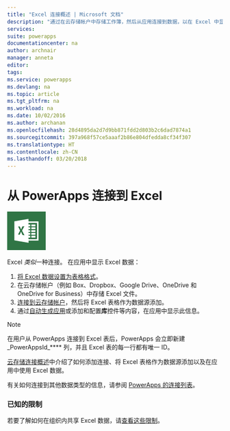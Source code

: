 ```yaml
---
title: "Excel 连接概述 | Microsoft 文档"
description: "通过在云存储帐户中存储工作簿，然后从应用连接到数据，以在 Excel 中显示和更新数据。"
services: 
suite: powerapps
documentationcenter: na
author: archnair
manager: anneta
editor: 
tags: 
ms.service: powerapps
ms.devlang: na
ms.topic: article
ms.tgt_pltfrm: na
ms.workload: na
ms.date: 10/02/2016
ms.author: archanan
ms.openlocfilehash: 28d4895da2d7d9bb871fdd2d803b2c6dad7874a1
ms.sourcegitcommit: 397a968f57ce5aaaf2b86e804dfedda8cf34f307
ms.translationtype: HT
ms.contentlocale: zh-CN
ms.lasthandoff: 03/20/2018
---
```

# <a name="connect-to-excel-from-powerapps"></a>从 PowerApps 连接到 Excel
![Excel](./media/connection-excel/excelicon.png)

Excel *类似*一种连接。 在应用中显示 Excel 数据：

1. [将 Excel 数据设置为表格格式](https://support.office.com/article/Create-an-Excel-table-in-a-worksheet-E81AA349-B006-4F8A-9806-5AF9DF0AC664)。
2. 在云存储帐户（例如 Box、Dropbox、Google Drive、OneDrive 和 OneDrive for Business）中存储 Excel 文件。
3. [连接到云存储帐户](../add-manage-connections.md)，然后将 Excel 表格作为数据源添加。
4. 通过[自动生成应用](../get-started-create-from-data.md)或添加和配置**库**控件等内容，在应用中显示此信息。

> [!NOTE]
> 在用户从 PowerApps 连接到 Excel 表后，PowerApps 会立即新建 \_PowerAppsId_**** 列，并且 Excel 表的每一行都有唯一 ID。

[云存储连接概述](cloud-storage-blob-connections.md)中介绍了如何添加连接、将 Excel 表格作为数据源添加以及在应用中使用 Excel 数据。

有关如何连接到其他数据类型的信息，请参阅 [PowerApps 的连接列表](../connections-list.md)。

### <a name="known-limitations"></a>已知的限制
若要了解如何在组织内共享 Excel 数据，请[查看这些限制](cloud-storage-blob-connections.md#sharing-excel-tables)。


